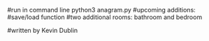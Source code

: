 #run in command line python3 anagram.py
#upcoming additions:
#save/load function
#two additional rooms: bathroom and bedroom

#written by Kevin Dublin
